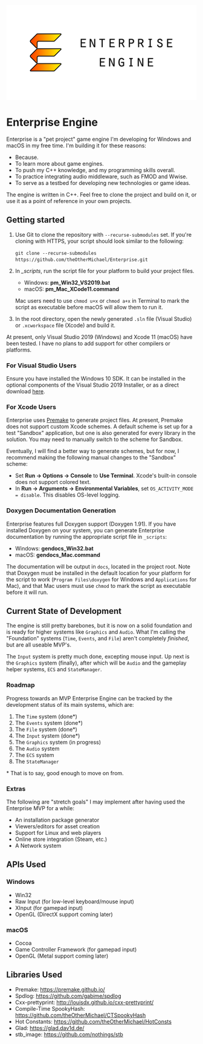 ![Enterprise Engine](readme_logo.png)

# Enterprise Engine
Enterprise is a "pet project" game engine I'm developing for Windows and macOS in my free time. I'm building 
it for these reasons:
* Because.
* To learn more about game engines.
* To push my C++ knowledge, and my programming skills overall.
* To practice integrating audio middleware, such as FMOD and Wwise.
* To serve as a testbed for developing new technologies or game ideas.

The engine is written in C++.  Feel free to clone the project and build on it, or use it as a point of 
reference in your own projects.

## Getting started
1. Use Git to clone the repository with `--recurse-submodules` set.  If you're cloning with HTTPS, your 
script should look similar to the following:

    `git clone --recurse-submodules https://github.com/theOtherMichael/Enterprise.git`

2. In *_scripts*, run the script file for your platform to build your project files.
    * Windows: **pm_Win32_VS2019.bat**
    * macOS: **pm_Mac_XCode11.command**

    Mac users need to use `chmod u+x` or `chmod a+x` in Terminal to mark the script as executable before macOS will allow them to run it.
3. In the root directory, open the newly generated `.sln` file (Visual Studio) or `.xcworkspace` file (Xcode) 
and build it.

At present, only Visual Studio 2019 (Windows) and Xcode 11 (macOS) have been tested.  I have no plans to 
add support for other compilers or platforms.

### For Visual Studio Users
Ensure you have installed the Windows 10 SDK.  It can be installed in the optional components of the Visual 
Studio 2019 Installer, or as a direct download [here](https://developer.microsoft.com/en-us/windows/downloads/windows-10-sdk/).

### For Xcode Users
Enterprise uses [Premake](https://premake.github.io/) to generate project files.  At present, Premake does 
not support custom Xcode schemes.  A default scheme is set up for a test "Sandbox" application, but one is 
also generated for every library in the solution.  You may need to manually switch to the scheme for Sandbox.

Eventually, I will find a better way to generate schemes, but for now, I recommend making the following 
manual changes to the "Sandbox" scheme:
* Set **Run -> Options -> Console** to **Use Terminal**.  Xcode's built-in console does not support colored
  text.
* In **Run -> Arguments -> Environmental Variables**, set `OS_ACTIVITY_MODE = disable`.  This disables
  OS-level logging.

### Doxygen Documentation Generation
Enterprise features full Doxygen support (Doxygen 1.91).  If you have installed Doxygen on your system, you can generate Enterprise documentation by running the appropriate script file in `_scripts`:
* Windows: **gendocs_Win32.bat**
* macOS: **gendocs_Mac.command**

The documentation will be output in `docs`, located in the project root.  Note that Doxygen must be installed in the default location for your platform for the script to work (`Program Files\doxygen` for Windows and `Applications` for Mac), and that Mac users must use `chmod` to mark the script as executable before it will run.

## Current State of Development
The engine is still pretty barebones, but it is now on a solid foundation and is ready for higher systems 
like `Graphics` and `Audio`.  What I'm calling the "Foundation" systems (`Time`, `Events`, and `File`) aren't 
completely *finished*, but are all useable MVP's.

The `Input` system is pretty much done, excepting mouse input.  Up next is the `Graphics` system (finally), 
after which will be `Audio` and the gameplay helper systems, `ECS` and `StateManager`.

### Roadmap
Progress towards an MVP Enterprise Engine can be tracked by the development status of its main systems, which 
are:

1. The `Time` system (done*)
2. The `Events` system (done*)
3. The `File` system (done*)
4. The `Input` system (done*)
5. The `Graphics` system (in progress)
6. The `Audio` system
7. The `ECS` system
8. The `StateManager`

\* That is to say, good enough to move on from.

### Extras
The following are "stretch goals" I may implement after having used the Enterprise MVP for a while:

* An installation package generator
* Viewers/editors for asset creation
* Support for Linux and web players
* Online store integration (Steam, etc.)
* A Network system

## APIs Used
### Windows
* Win32
* Raw Input (for low-level keyboard/mouse input)
* XInput (for gamepad input)
* OpenGL (DirectX support coming later)

### macOS
* Cocoa
* Game Controller Framework (for gamepad input)
* OpenGL (Metal support coming later)

## Libraries Used
* Premake: <https://premake.github.io/>
* Spdlog: <https://github.com/gabime/spdlog>
* Cxx-prettyprint: <http://louisdx.github.io/cxx-prettyprint/>
* Compile-Time SpookyHash: <https://github.com/theOtherMichael/CTSpookyHash>
* Hot Constants: <https://github.com/theOtherMichael/HotConsts>
* Glad: <https://glad.dav1d.de/>
* stb_image: <https://github.com/nothings/stb>
